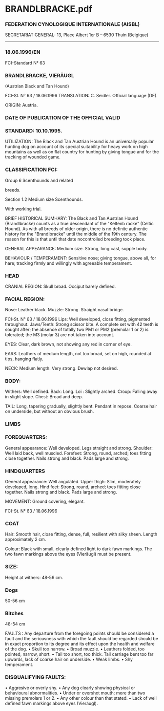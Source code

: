 # BRANDLBRACKE.pdf


### FEDERATION CYNOLOGIQUE INTERNATIONALE (AISBL)


SECRETARIAT GENERAL: 13, Place Albert 1er  B – 6530 Thuin (Belgique)
______________________________________________________________________________

### 18.06.1996/EN



FCI-Standard N° 63

### BRANDLBRACKE, VIERÄUGL


(Austrian Black and Tan Hound)




FCI-St. N° 63 / 18.06.1996
TRANSLATION: C. Seidler. Official language (DE).

ORIGIN: Austria.

### DATE OF PUBLICATION OF THE OFFICIAL VALID



### STANDARD: 10.10.1995.



UTILIZATION: The Black and Tan Austrian Hound is an
universally popular hunting dog on account of its special suitability
for heavy work on high mountains as well as on flat country for
hunting by giving tongue and for the tracking of wounded game.

### CLASSIFICATION FCI:


Group 6
Scenthounds and related


breeds.

Section 1.2 Medium size Scenthounds.

With working trial.

BRIEF HISTORICAL SUMHARY: The Black and Tan Austrian
Hound (Brandlbracke) counts as a true descendant of the "Keltenb
racke" (Celtic Hound).  As with all breeds of older origin, there is no
definite authentic history for the "Brandlbracke" until the middle of
the 19th century. The reason for this is that until that date
nocontrolled breeding took place.

GENERAL APPEARANCE: Medium size. Strong, long cast,
supple body.

BEHAVIOUR / TEMPERAMENT: Sensitive nose; giving tongue,
above all, for hare; tracking firmly and willingly with agreeable
temperament.

### HEAD



CRANIAL REGION: Skull broad. Occiput barely defined.

### FACIAL REGION:


Nose: Leather black.
Muzzle: Strong. Straight nasal bridge.


FCI-St. N° 63 / 18.06.1996
Lips: Well developed, close fitting, pigmented throughout.
Jaws/Teeth: Strong scissor bite. A complete set with 42 teeth is
sought after; the absence of totally two PM1 or PM2 (premolar 1 or
2) is tolerated; the M3 (molar 3) are not taken into account.

EYES: Clear, dark brown, not showing any red in corner of eye.

EARS: Leathers of medium length, not too broad, set on high,
rounded at tips, hanging flatly.

NECK: Medium length. Very strong. Dewlap not desired.

### BODY:


Withers: Well defined.
Back: Long.
Loi : Slightly arched.
Croup: Falling away in slight slope.
Chest: Broad and deep.

TAIL: Long, tapering gradually, slightly bent. Pendant in repose.
Coarse hair on underside, but without an obvious brush.

### LIMBS



### FOREQUARTERS:


General appearance: Well developed. Legs straight and strong.
Shoulder: Well laid back, well muscled.
Forefeet: Strong, round, arched; toes fitting close together.  Nails
strong and black.  Pads large and strong.

### HINDQUARTERS


General appearance: Well angulated.
Upper thigh: Slim, moderately developed, long.
Hind feet: Strong, round, arched; toes fitting close together.  Nails
strong and black.  Pads large and strong.

MOVEMENT: Ground covering, elegant.



FCI-St. N° 63 / 18.06.1996


### COAT


Hair: Smooth hair, close fitting, dense, full, resilient with silky
sheen. Length approximately 2 cm.

Colour: Black with small, clearly defined light to dark fawn
markings. The two fawn markings above the eyes (Vieräugl) must be
present.

### SIZE:


Height at withers: 48-56 cm.

### Dogs


50-56 cm

### Bitches


48-54 cm

FAULTS : Any departure from the foregoing points should be
considered a fault and the seriousness with which the fault should be
regarded should be in exact proportion to its degree and its effect
upon the health and welfare of the dog.
•
Skull too narrow.
•
Broad muzzle.
•
Leathers folded, too pointed, narrow, short.
•
Tail too short, too thick. Tail carriage bent too far upwards,
lack of coarse hair on underside.
•
Weak limbs.
•
Shy temperament.

### DISQUALIFYING FAULTS:


•
Aggresive or overly shy.
•
Any
dog
clearly showing
physical
or
behavioural
abnormalities.
•
Under or overshot mouth; more than two missing premolars
1 or 2.
•
Any other colour than that stated.
•
Lack of well defined fawn markings above eyes (Vieräugl).






